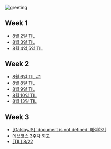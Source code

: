 ![greeting](src/images/yeim_mussg_w.png)

## Week 1

- [8월 2일 TIL](https://velog.io/@kyaeim/TIL-day1)
- [8월 3일 TIL](https://velog.io/@kyaeim/TIL-day2)
- [8월 4일,5일 TIL](https://velog.io/@kyaeim/TIL-day3-4)

## Week 2

- [8월 6일 TIL #1](https://velog.io/@kyaeim/TIL-day5.1)
- [8월 8일 TIL](https://velog.io/@kyaeim/TIL-day7)
- [8월 9일 TIL](https://velog.io/@kyaeim/TIL-day8)
- [8월 10일 TIL](https://velog.io/@kyaeim/TIL-810)
- [8월 13일 TIL](https://velog.io/@kyaeim/TIL-813)

## Week 3

- [[GatsbyJS] 'document is not defined' 해결하기](https://velog.io/@kyaeim/TIL-817-1)
- [데브코스 3주차 회고](https://velog.io/@kyaeim/%EB%8D%B0%EB%B8%8C%EC%BD%94%EC%8A%A4-3%EC%A3%BC%EC%B0%A8-%ED%9A%8C%EA%B3%A0)
- [[TIL] 8/22](https://velog.io/@kyaeim/Execution-context-%EC%8B%A4%ED%96%89-%EC%BB%A8%ED%85%8D%EC%8A%A4%ED%8A%B8)
